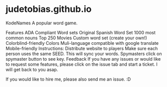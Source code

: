 # judetobias.github.io
KodeNames
A popular word game.

Features
ADA Compliant
Word sets
Original
Spanish Word Set
1000 most common nouns
Top 250 Movies
Custom word set (create your own!)
Colorblind-friendly Colors
Muli-language compatible with google translate
Mobile-friendly
Instructions:
Distribute website to players
Make sure each person uses the same SEED. This will sync your words.
Spymasters click on spymaster button to see key.
Feedback
If you have any issues or would like to request some features, please click on the issue tab and start a ticket. I will get back to you asap.

If you would like to hire me, please also send me an issue. :D
